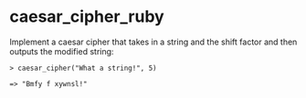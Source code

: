 # caesar_cipher_ruby

Implement a caesar cipher that takes in a string and the shift factor and then outputs the modified string:

    > caesar_cipher("What a string!", 5)

    => "Bmfy f xywnsl!"
